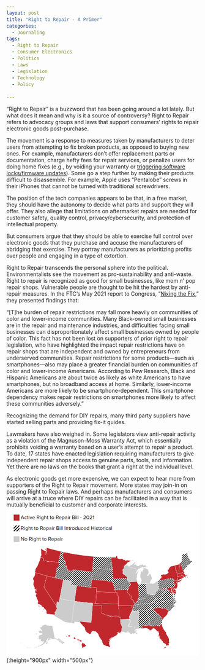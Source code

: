 ```yaml
---
layout: post
title: "Right to Repair - A Primer"
categories:
  - Journaling
tags:
  - Right to Repair
  - Consumer Electronics
  - Politics
  - Laws
  - Legislation
  - Technology
  - Policy

---
```


“Right to Repair” is a buzzword that has been going around a lot lately.  But what does it mean and why is it a source of controversy?  Right to Repair refers to advocacy groups and laws that support consumers’ rights to repair electronic goods post-purchase.  

The movement is a response to measures taken by manufacturers to deter users from attempting to fix broken products, as opposed to buying new ones.  For example, manufacturers don’t offer replacement parts or documentation, charge hefty fees for repair services, or penalize users for doing home fixes (e.g., by voiding your warranty or [triggering software locks/firmware updates](https://www.cnet.com/tech/mobile/apple-bricked-our-phones-with-error-53-now-it-owes-6-8-million-in-australia/)). Some go a step further by making their products difficult to disassemble.  For example, Apple uses “Pentalobe” screws in their iPhones that cannot be turned with traditional screwdrivers.

The position of the tech companies appears to be that, in a free market, they should have the autonomy to decide what parts and support they will offer.  They also allege that limitations on aftermarket repairs are needed for customer safety, quality control, privacy/cybersecurity, and protection of intellectual property.

But consumers argue that they should be able to exercise full control over electronic goods that they purchase and accuse the manufacturers of abridging that exercise.  They portray manufacturers as prioritizing profits over people and engaging in a type of extortion.  

Right to Repair transcends the personal sphere into the political.  Environmentalists see the movement as pro-sustainability and anti-waste.  Right to repair is recognized as good for small businesses, like mom n’ pop repair shops.  Vulnerable people are thought to be hit the hardest by anti-repair measures.  In the FTC’s May 2021 report to Congress, “[Nixing the Fix](https://www.ftc.gov/system/files/documents/reports/nixing-fix-ftc-report-congress-repair-restrictions/nixing_the_fix_report_final_5521_630pm-508_002.pdf),” they presented findings that:

“[T]he burden of repair restrictions may fall more heavily on communities of color and lower-income communities.   Many Black-owned small businesses are in the repair and maintenance industries, and difficulties facing small businesses can disproportionately affect small businesses owned by people of color.  This fact has not been lost on supporters of prior right to repair legislation, who have highlighted the impact repair restrictions have on repair shops that are independent and owned by entrepreneurs from underserved communities.  Repair restrictions for some products—such as smartphones—also may place a greater financial burden on communities of color and lower-income Americans.  According to Pew Research, Black and Hispanic Americans are about twice as likely as white Americans to have smartphones, but no broadband access at home.  Similarly, lower-income Americans are more likely to be smartphone-dependent.  This smartphone dependency makes repair restrictions on smartphones more likely to affect these communities adversely.” 

Recognizing the demand for DIY repairs, many third party suppliers have started selling parts and providing fix-it guides.  

Lawmakers have also weighed in.  Some legislators view anti-repair activity as a violation of the Magnuson-Moss Warranty Act, which essentially prohibits voiding a warranty based on a user’s attempt to repair a product.  To date, 17 states have enacted legislation requiring manufacturers to give independent repair shops access to genuine parts, tools, and information.  Yet there are no laws on the books that grant a right at the individual level.  

As electronic goods get more expensive, we can expect to hear more from supporters of the Right to Repair movement.  More states may join-in on passing Right to Repair laws.  And perhaps manufacturers and consumers will arrive at a truce where DIY repairs can be facilitated in a way that is mutually beneficial to customer and corporate interests.   
![image](/assets/images/RtR.PNG){:height="900px" width="500px"}

